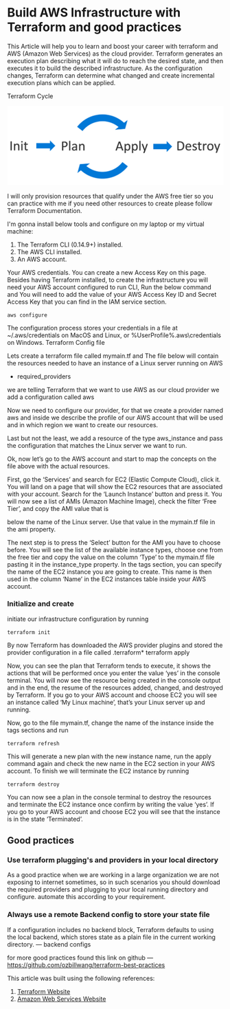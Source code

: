 # Build AWS Infrastructure with Terraform and good practices

This Article will help you to learn and boost your career with terraform and AWS (Amazon Web Services) as the cloud provider.
Terraform generates an execution plan describing what it will do to reach the desired state, and then executes it to build the described infrastructure. As the configuration changes, Terraform can determine what changed and create incremental execution plans which can be applied.

Terraform Cycle

![This is an image](https://github.com/Rifwan22/Terraform_basics/blob/main/terraformcycle.png)


I will only provision resources that qualify under the AWS free tier so you can practice with me if you need other resources to create please follow Terraform Documentation.

I'm gonna install below tools and configure on my laptop or my virtual machine:

1. The Terraform CLI (0.14.9+) installed.
2. The AWS CLI installed.
3. An AWS account.

Your AWS credentials. You can create a new Access Key on this page.
Besides having Terraform installed, to create the infrastructure you will need your AWS account configured to run CLI, Run the below command and You will need to add the value of your AWS Access Key ID and Secret Access Key that you can find in the IAM service section.

```
aws configure
```

The configuration process stores your credentials in a file at ~/.aws/credentials on MacOS and Linux, or %UserProfile%\.aws\credentials on Windows.
Terraform Config file

Lets create a terraform file called mymain.tf and The file below will contain the resources needed to have an instance of a Linux server running on AWS

* required_providers

we are telling Terraform that we want to use AWS as our cloud provider we add a configuration called aws

Now we need to configure our provider, for that we create a provider named aws and inside we describe the profile of our AWS account that will be used and in which region we want to create our resources.

Last but not the least, we add a resource of the type aws_instance and pass the configuration that matches the Linux server we want to run.

Ok, now let’s go to the AWS account and start to map the concepts on the file above with the actual resources.

First, go the ‘Services’ and search for EC2 (Elastic Compute Cloud), click it. You will land on a page that will show the EC2 resources that are associated with your account. Search for the ‘Launch Instance’ button and press it. You will now see a list of AMIs (Amazon Machine Image), check the filter ‘Free Tier’, and copy the AMI value that is 

below the name of the Linux server. Use that value in the mymain.tf file in the ami property.

The next step is to press the ‘Select’ button for the AMI you have to choose before. You will see the list of the available instance types, choose one from the free tier and copy the value on the column ‘Type’ to the mymain.tf file pasting it in the instance_type property.
In the tags section, you can specify the name of the EC2 instance you are going to create. This name is then used in the column ‘Name’ in the EC2 instances table inside your AWS account.

### Initialize and create

initiate our infrastructure configuration by running

```
terraform init
```
By now Terraform has downloaded the AWS provider plugins and stored the provider configuration in a file called .terraform*
terraform apply

Now, you can see the plan that Terraform tends to execute, it shows the actions that will be performed once you enter the value ‘yes’ in the console terminal.
You will now see the resource being created in the console output and in the end, the resume of the resources added, changed, and destroyed by Terraform.
If you go to your AWS account and choose EC2 you will see an instance called ‘My Linux machine’, that’s your Linux server up and running.

Now, go to the file mymain.tf, change the name of the instance inside the tags sections and run

```
terraform refresh
```
This will generate a new plan with the new instance name, run the apply command again and check the new name in the EC2 section in your AWS account.
To finish we will terminate the EC2 instance by running

```
terraform destroy
```

You can now see a plan in the console terminal to destroy the resources and terminate the EC2 instance once confirm by writing the value ‘yes’. If you go to your AWS account and choose EC2 you will see that the instance is in the state ‘Terminated’.

## Good practices

### Use terraform plugging's and providers in your local directory

As a good practice when we are working in a large organization we are not exposing to internet sometimes, so in such scenarios you should download the required providers and plugging to your local running directory and configure. automate this according to your requirement.

### Always use a remote Backend config to store your state file

If a configuration includes no backend block, Terraform defaults to using the local backend, which stores state as a plain file in the current working directory. — backend configs

for more good practices found this link on github — https://github.com/ozbillwang/terraform-best-practices

This article was built using the following references:
1.  [Terraform Website](https://www.terraform.io/)
2.  [Amazon Web Services Website](https://aws.amazon.com/)
